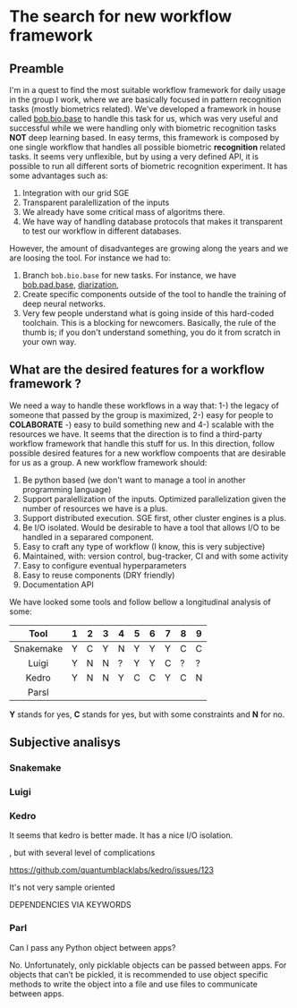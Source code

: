 # The search for new workflow framework


## Preamble

I'm in a quest to find the most suitable workflow framework for daily usage in the group I work, where we are basically focused in pattern recognition tasks (mostly biometrics related).
We've developed a framework in house called [bob.bio.base](https://gitlab.idiap.ch/bob/bob.bio.base) to handle this task for us, which was very useful and successful while we were handling only with biometric recognition tasks **NOT** deep learning based.
In easy terms, this framework is composed by one single workflow that handles all possible biometric **recognition** related tasks.
It seems very unflexible, but by using a very defined API, it is possible to run all different sorts of biometric recognition experiment.
It has some advantages such as:

 1. Integration with our grid SGE
 2. Transparent paralellization of the inputs
 3. We already have some critical mass of algoritms there.
 4. We have way of handling database protocols that makes it transparent to test our workflow in different databases.

However, the amount of disadvanteges are growing along the years and we are loosing the tool.
For instance we had to:

 1. Branch `bob.bio.base` for new tasks. For instance, we have [bob.pad.base](https://gitlab.idiap.ch/bob/bob.pad.base), [diarization](?), 
 2. Create specific components outside of the tool to handle the training of deep neural networks.
 3. Very few people understand what is going inside of this hard-coded toolchain. This is a blocking for newcomers.
    Basically, the rule of the thumb is; if you don't understand something, you do it from scratch in your own way.


## What are the desired features for a workflow framework ?


We need a way to handle these workflows in a way that: 1-) the legacy of someone that passed by the group is maximized, 2-) easy for people to **COLABORATE** -) easy to build something new and 4-) scalable with the resources we have.
It seems that the direction is to find a third-party workflow framework that handle this stuff for us.
In this direction, follow possible desired features for a new workflow compoents that are desirable for us as a group.
A new workflow framework should:

 1. Be python based (we don't want to manage a tool in another programming language)
 2. Support paralellization of the inputs. Optimized parallelization given the number of resources we have is a plus.
 3. Support distributed execution. SGE first, other cluster engines is a plus.
 4. Be I/O isolated. Would be desirable to have a tool that allows I/O to be handled in a separared component.
 5. Easy to craft any type of workflow (I know, this is very subjective)
 6. Maintained, with: version control, bug-tracker, CI and with some activity
 7. Easy to configure eventual hyperparameters
 8. Easy to reuse components (DRY friendly)
 9. Documentation API


We have looked some tools and follow bellow a longitudinal analysis of some:



| Tool                 | 1 | 2 | 3 | 4 | 5 | 6 | 7 | 8 | 9 |
|:--------------------:|---|---|---|---|---|---|---|---|---|
| Snakemake            | Y | C | Y | N | Y | Y | Y | C | C |
| Luigi                | Y | N | N | ? | Y | Y | C | ? | ? |
| Kedro                | Y | N | N | Y | C | C | Y | C | N |
| Parsl                |   |   |   |   |   |   |   |   |   |

**Y** stands for yes, **C** stands for yes, but with some constraints and **N** for no.




## Subjective analisys

### Snakemake

### Luigi

### Kedro

It seems that kedro is better made.
It has a nice I/O isolation.

, but with several level of complications


https://github.com/quantumblacklabs/kedro/issues/123

It's not very sample oriented


DEPENDENCIES VIA KEYWORDS


### Parl



Can I pass any Python object between apps?

No. Unfortunately, only picklable objects can be passed between apps. For objects that can’t be pickled, it is recommended to use object specific methods to write the object into a file and use files to communicate between apps.


